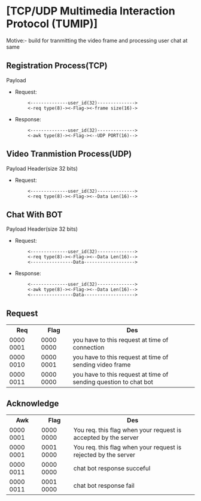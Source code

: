 # [TCP/UDP Multimedia Interaction Protocol (TUMIP)]
Motive:- build for tranmitting the video frame and processing user chat at same

## Registration Process(TCP)
Payload 
-  Request: 
```
        <--------------user_id(32)-------------->
        <-req type(8)-><-Flag-><-frame size(16)->
```
-  Response: 
```
        <--------------user_id(32)-------------->
        <-awk type(8)-><-Flag-><--UDP PORT(16)-->
```

## Video Tranmistion Process(UDP)
Payload Header(size 32 bits)
- Request: 
```
        <--------------user_id(32)-------------->
        <-req type(8)-><-Flag-><--Data Len(16)-->
```

## Chat With BOT
Payload Header(size 32 bits)
- Request: 
```
        <--------------user_id(32)-------------->
        <-req type(8)-><-Flag-><--Data Len(16)-->
        <----------------Data------------------->
```
- Response:
```
        <--------------user_id(32)-------------->
        <-awk type(8)-><-Flag-><--Data Len(16)-->
        <----------------Data------------------->
```
## Request 
<table>
        <tr>
                <tH>Req</tH>
                <tH>Flag</tH>
                <th>Des</th>
        </tr>
        <tr>
                <td>0000 0001</td>
                <td>0000 0000</td>
                <td>you have to this request at time of connection</td>
        </tr>
        <tr>
                <td>0000 0010</td>
                <td>0000 0001</td>
                <td>you have to this request at time of sending video frame</td>
        </tr>
        <tr>
                <td>0000 0011</td>
                <td>0000 0000</td>
                <td>you have to this request at time of sending question to chat bot</td>
        </tr>
</table>

## Acknowledge
<table>
        <tr>
                <tH>Awk</tH>
                <tH>Flag</tH>
                <th>Des</th>
        </tr>
        <tr>
                <td>0000 0001</td>
                <td>0000 0000</td>
                <td>You req. this flag when your request is accepted by the server</td>
        </tr>
        <tr>
                <td>0000 0001</td>
                <td>0001 0000</td>
                <td>You req. this flag when your request is rejected by the server</td>
        </tr>
        <tr>
                <td>0000 0011</td>
                <td>0000 0000</td>
                <td>chat bot response succeful</td>
        </tr>
        <tr>
                <td>0000 0011</td>
                <td>0001 0000</td>
                <td>chat bot response fail</td>
        </tr>
</table>
